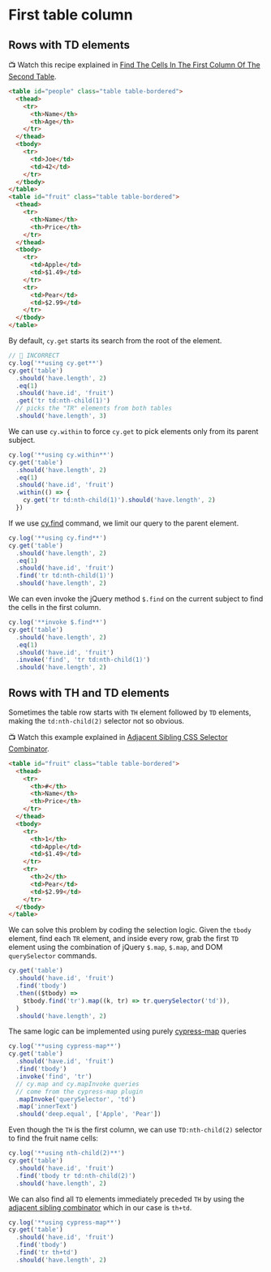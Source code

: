 # First table column

## Rows with TD elements

<!-- fiddle First column of the second table -->

📺 Watch this recipe explained in [Find The Cells In The First Column Of The Second Table](https://youtu.be/edrZDaopi3U).

```html hide
<table id="people" class="table table-bordered">
  <thead>
    <tr>
      <th>Name</th>
      <th>Age</th>
    </tr>
  </thead>
  <tbody>
    <tr>
      <td>Joe</td>
      <td>42</td>
    </tr>
  </tbody>
</table>
<table id="fruit" class="table table-bordered">
  <thead>
    <tr>
      <th>Name</th>
      <th>Price</th>
    </tr>
  </thead>
  <tbody>
    <tr>
      <td>Apple</td>
      <td>$1.49</td>
    </tr>
    <tr>
      <td>Pear</td>
      <td>$2.99</td>
    </tr>
  </tbody>
</table>
```

By default, `cy.get` starts its search from the root of the element.

```js hide
// 🚨 INCORRECT
cy.log('**using cy.get**')
cy.get('table')
  .should('have.length', 2)
  .eq(1)
  .should('have.id', 'fruit')
  .get('tr td:nth-child(1)')
  // picks the "TR" elements from both tables
  .should('have.length', 3)
```

We can use `cy.within` to force `cy.get` to pick elements only from its parent subject.

```js hide
cy.log('**using cy.within**')
cy.get('table')
  .should('have.length', 2)
  .eq(1)
  .should('have.id', 'fruit')
  .within(() => {
    cy.get('tr td:nth-child(1)').should('have.length', 2)
  })
```

If we use [cy.find](https://on.cypress.io/find) command, we limit our query to the parent element.

```js hide
cy.log('**using cy.find**')
cy.get('table')
  .should('have.length', 2)
  .eq(1)
  .should('have.id', 'fruit')
  .find('tr td:nth-child(1)')
  .should('have.length', 2)
```

We can even invoke the jQuery method `$.find` on the current subject to find the cells in the first column.

```js hide
cy.log('**invoke $.find**')
cy.get('table')
  .should('have.length', 2)
  .eq(1)
  .should('have.id', 'fruit')
  .invoke('find', 'tr td:nth-child(1)')
  .should('have.length', 2)
```

<!-- fiddle-end -->

## Rows with TH and TD elements

<!-- fiddle Second column skipping the TH cell -->

Sometimes the table row starts with `TH` element followed by `TD` elements, making the `td:nth-child(2)` selector not so obvious.

📺 Watch this example explained in [Adjacent Sibling CSS Selector Combinator](https://youtu.be/HVfHr8sC0jo).

```html hide
<table id="fruit" class="table table-bordered">
  <thead>
    <tr>
      <th>#</th>
      <th>Name</th>
      <th>Price</th>
    </tr>
  </thead>
  <tbody>
    <tr>
      <th>1</th>
      <td>Apple</td>
      <td>$1.49</td>
    </tr>
    <tr>
      <th>2</th>
      <td>Pear</td>
      <td>$2.99</td>
    </tr>
  </tbody>
</table>
```

We can solve this problem by coding the selection logic. Given the `tbody` element, find each `TR` element, and inside every row, grab the first `TD` element using the combination of jQuery `$.map`, `$.map`, and DOM `querySelector` commands.

```js
cy.get('table')
  .should('have.id', 'fruit')
  .find('tbody')
  .then(($tbody) =>
    $tbody.find('tr').map((k, tr) => tr.querySelector('td')),
  )
  .should('have.length', 2)
```

The same logic can be implemented using purely [cypress-map](https://github.com/bahmutov/cypress-map) queries

```js
cy.log('**using cypress-map**')
cy.get('table')
  .should('have.id', 'fruit')
  .find('tbody')
  .invoke('find', 'tr')
  // cy.map and cy.mapInvoke queries
  // come from the cypress-map plugin
  .mapInvoke('querySelector', 'td')
  .map('innerText')
  .should('deep.equal', ['Apple', 'Pear'])
```

Even though the `TH` is the first column, we can use `TD:nth-child(2)` selector to find the fruit name cells:

```js
cy.log('**using nth-child(2)**')
cy.get('table')
  .should('have.id', 'fruit')
  .find('tbody tr td:nth-child(2)')
  .should('have.length', 2)
```

We can also find all `TD` elements immediately preceded `TH` by using the [adjacent sibling combinator](https://developer.mozilla.org/en-US/docs/Web/CSS/Adjacent_sibling_combinator) which in our case is `th+td`.

```js
cy.log('**using cypress-map**')
cy.get('table')
  .should('have.id', 'fruit')
  .find('tbody')
  .find('tr th+td')
  .should('have.length', 2)
```

<!-- fiddle-end -->
